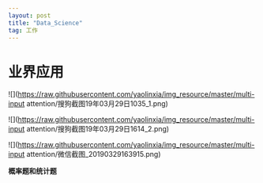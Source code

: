 ```yaml
---
layout: post
title: "Data_Science"
tag: 工作
---
```

# **业界应用**

![](https://raw.githubusercontent.com/yaolinxia/img_resource/master/multi-input attention/搜狗截图19年03月29日1035_1.png)



![](https://raw.githubusercontent.com/yaolinxia/img_resource/master/multi-input attention/搜狗截图19年03月29日1614_2.png)

![](https://raw.githubusercontent.com/yaolinxia/img_resource/master/multi-input attention/微信截图_20190329163915.png)

**概率题和统计题**

